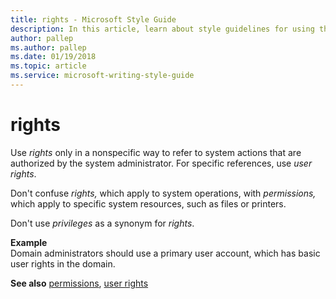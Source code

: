 ```yaml
---
title: rights - Microsoft Style Guide
description: In this article, learn about style guidelines for using the term 'rights' in Microsoft documents and see examples of its use in various scenarios.
author: pallep
ms.author: pallep
ms.date: 01/19/2018
ms.topic: article
ms.service: microsoft-writing-style-guide
---
```


# rights

Use *rights*
only in a nonspecific way to refer to system actions that are
authorized by the system administrator. For specific references, use *user rights*.

Don't confuse *rights,* which apply to system operations, with *permissions,* which apply to specific system resources, such as files or printers.

Don't use *privileges* as a synonym for *rights*.

**Example**  
Domain administrators should use a primary user account, which has basic user rights in the domain.

**See also** [permissions](~/a-z-word-list-term-collections/p/permissions.md), [user rights](~/a-z-word-list-term-collections/u/user-rights.md)
